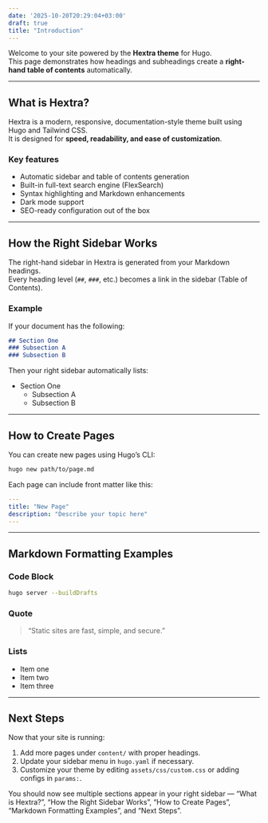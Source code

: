 ```yaml
---
date: '2025-10-20T20:29:04+03:00'
draft: true
title: "Introduction"
---
```


Welcome to your site powered by the **Hextra theme** for Hugo.  
This page demonstrates how headings and subheadings create a **right-hand table of contents** automatically.

***

## What is Hextra?

Hextra is a modern, responsive, documentation-style theme built using Hugo and Tailwind CSS.  
It is designed for **speed, readability, and ease of customization**.  

### Key features

- Automatic sidebar and table of contents generation  
- Built-in full-text search engine (FlexSearch)  
- Syntax highlighting and Markdown enhancements  
- Dark mode support  
- SEO-ready configuration out of the box  

***

## How the Right Sidebar Works

The right-hand sidebar in Hextra is generated from your Markdown headings.  
Every heading level (`##`, `###`, etc.) becomes a link in the sidebar (Table of Contents).

### Example

If your document has the following:
```markdown
## Section One
### Subsection A
### Subsection B
```
Then your right sidebar automatically lists:
- Section One  
  - Subsection A  
  - Subsection B  

***

## How to Create Pages

You can create new pages using Hugo’s CLI:
```bash
hugo new path/to/page.md
```
Each page can include front matter like this:
```yaml
---
title: "New Page"
description: "Describe your topic here"
---
```

***

## Markdown Formatting Examples

### Code Block
```bash
hugo server --buildDrafts
```

### Quote
> “Static sites are fast, simple, and secure.”

### Lists
- Item one
- Item two
- Item three

***

## Next Steps

Now that your site is running:
1. Add more pages under `content/` with proper headings.  
2. Update your sidebar menu in `hugo.yaml` if necessary.  
3. Customize your theme by editing `assets/css/custom.css` or adding configs in `params:`.

You should now see multiple sections appear in your right sidebar — “What is Hextra?”, “How the Right Sidebar Works”, “How to Create Pages”, “Markdown Formatting Examples”, and “Next Steps”.